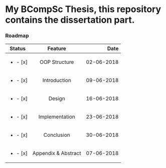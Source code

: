 # My BCompSc Thesis, this repository contains the dissertation part.

### Roadmap

| Status                    | Feature       | Date       |
|:-------------------------:|:-------------:| ----------:|
| <ul><li>- [x] </li></ul>  | OOP Structure | 02-06-2018 |
| <ul><li>- [x] </li></ul>  | Introduction  | 09-06-2018 |
| <ul><li>- [x] </li></ul>  | Design        | 16-06-2018 |
| <ul><li>- [x] </li></ul>  | Implementation| 23-06-2018 |
| <ul><li>- [x] </li></ul>  | Conclusion    | 30-06-2018 |
| <ul><li>- [x] </li></ul>  | Appendix & Abstract | 07-06-2018 |

